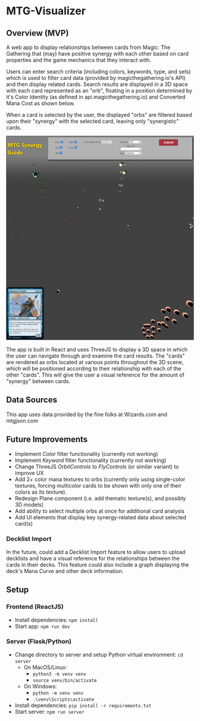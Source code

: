 # MTG-Visualizer

## Overview (MVP)

A web app to display relationships between cards from Magic: The Gathering that (may) have positive synergy with each other based on card properties and the game mechanics that they interact with.

Users can enter search criteria (including colors, keywords, type, and sets) which is used to filter card data (provided by magicthegathering.io's API) and then display related cards. Search results are displayed in a 3D space with each card represented as an "orb", floating in a position determined by it's Color Identity (as defined in api.magicthegathering.io) and Converted Mana Cost as shown below.

When a card is selected by the user, the displayed "orbs" are filtered based upon their "synergy" with the selected card, leaving only "synergistic" cards.

![MTG Visualizer screenshot](./img/screenshot.png)

The app is built in React and uses ThreeJS to display a 3D space in which the user can navigate through and examine the card results. The "cards" are rendered as orbs located at various points throughout the 3D scene, which will be positioned according to their relationship with each of the other "cards". This will give the user a visual reference for the amount of "synergy" between cards.

## Data Sources

This app uses data provided by the fine folks at Wizards.com and mtgjson.com

## Future Improvements

- Implement _Color_ filter functionality (currently not working)
- Implement _Keyword_ filter functionality (currently not working)
- Change ThreeJS _OrbitControls_ to _FlyControls_ (or similar variant) to improve UX
- Add 2+ color mana textures to orbs (currently only using single-color textures, forcing multicolor cards to be shown with only one of their colors as its texture).
- Redesign Plane component (i.e. add thematic texture(s), and possibly 3D models)
- Add ability to select multiple orbs at once for additional card analysis
- Add UI elements that display key synergy-related data about selected card(s)

### Decklist Import

In the future, could add a Decklist Import feature to allow users to upload decklists and have a visual reference for the relationships between the cards in their decks. This feature could also include a graph displaying the deck's Mana Curve and other deck information.

## Setup

### Frontend (ReactJS)

- Install dependencies: `npm install`
- Start app: `npm run dev`

### Server (Flask/Python)

- Change directory to server and setup Python virtual environment: `cd server`
  - On MacOS/Linux:
    - `python3 -m venv venv`
    - `source venv/bin/activate`
  - On Windows:
    - `python -m venv venv`
    - `.\venv\Scripts\activate`
- Install dependencies: `pip install -r requirements.txt`
- Start server: `npm run server`
